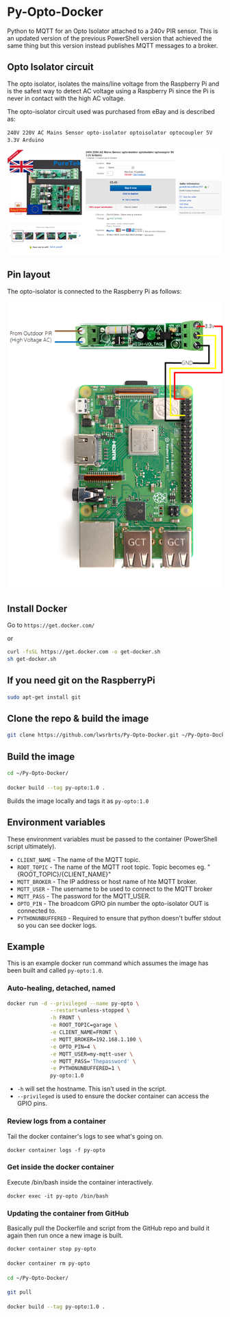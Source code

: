 # Py-Opto-Docker
Python to MQTT for an Opto Isolator attached to a 240v PIR sensor. This is an updated version of the previous PowerShell version that achieved the same thing but this version instead publishes MQTT messages to a broker.

## Opto Isolator circuit

The opto isolator, isolates the mains/line voltage from the Raspberry Pi and is the safest way to detect AC voltage using a Raspberry Pi since the Pi is never in contact with the high AC voltage.

The opto-isolator circuit used was purchased from eBay and is described as:

`240V 220V AC Mains Sensor opto-isolator optoisolator optocoupler 5V 3.3V Arduino`

![ebay seller](https://github.com/lwsrbrts/Pwsh-Opto-Docker/raw/master/ebay-seller.png "ebay seller")


## Pin layout

The opto-isolator is connected to the Raspberry Pi as follows:

![Pin layout for opto-isolator](https://github.com/lwsrbrts/Pwsh-Opto-Docker/raw/master/Pin-layout.png "Pin layout for opto-isolator")

## Install Docker

Go to `https://get.docker.com/`

or

```bash
curl -fsSL https://get.docker.com -o get-docker.sh
sh get-docker.sh
```

## If you need git on the RaspberryPi

```bash
sudo apt-get install git
```

## Clone the repo & build the image

```bash
git clone https://github.com/lwsrbrts/Py-Opto-Docker.git ~/Py-Opto-Docker/
```

## Build the image

```bash
cd ~/Py-Opto-Docker/

docker build --tag py-opto:1.0 .
```

Builds the image locally and tags it as `py-opto:1.0`

## Environment variables

These environment variables must be passed to the container (PowerShell script ultimately).

* `CLIENT_NAME` - The name of the MQTT topic.
* `ROOT_TOPIC` - The name of the MQTT root topic. Topic becomes eg. "{ROOT_TOPIC}/{CLIENT_NAME}"
* `MQTT_BROKER` - The IP address or host name of hte MQTT broker.
* `MQTT_USER` - The username to be used to connect to the MQTT broker
* `MQTT_PASS` - The password for the MQTT_USER.
* `OPTO_PIN` - The broadcom GPIO pin number the opto-isolator OUT is connected to.
* `PYTHONUNBUFFERED` - Required to ensure that python doesn't buffer stdout so you can see docker logs.

## Example

This is an example docker run command which assumes the image has been built and called `py-opto:1.0`.

### Auto-healing, detached, named

```bash
docker run -d --privileged --name py-opto \
              --restart=unless-stopped \
              -h FRONT \
              -e ROOT_TOPIC=garage \
              -e CLIENT_NAME=FRONT \
              -e MQTT_BROKER=192.168.1.100 \
              -e OPTO_PIN=4 \
              -e MQTT_USER=my-mqtt-user \
              -e MQTT_PASS='Thepassword' \
              -e PYTHONUNBUFFERED=1 \
              py-opto:1.0
```

* `-h` will set the hostname. This isn't used in the script.
* `--privileged` is used to ensure the docker container can access the GPIO pins.

### Review logs from a container

Tail the docker container's logs to see what's going on.

`docker container logs -f py-opto`

### Get inside the docker container

Execute /bin/bash inside the container interactively.

`docker exec -it py-opto /bin/bash`

### Updating the container from GitHub

Basically pull the Dockerfile and script from the GitHub repo and build it again then run once a new image is built.

```bash
docker container stop py-opto

docker container rm py-opto

cd ~/Py-Opto-Docker/

git pull

docker build --tag py-opto:1.0 .
```
